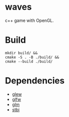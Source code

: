 # waves
c++ game with OpenGL.

# Build
```console
mkdir build/ &&
cmake -S . -B ./build/ &&
cmake --build ./build/ 
```

# Dependencies
 - [glew](https://github.com/nigels-com/glew)
 - [glfw](https://github.com/glfw/glfw)
 - [glm](https://github.com/g-truc/glm)
 - [stbi](https://github.com/nothings/stb)


